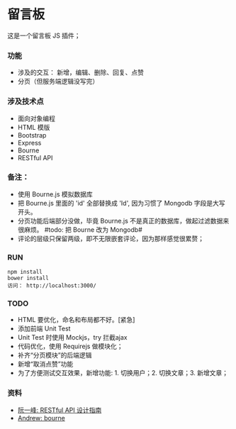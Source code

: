 留言板
================

这是一个留言板 JS 插件；

### 功能

- 涉及的交互： 新增，编辑、删除、回复、点赞
- 分页（但服务端逻辑没写完）

### 涉及技术点

- 面向对象编程
- HTML 模版
- Bootstrap
- Express
- Bourne
- RESTful API

### 备注：

- 使用 Bourne.js 模拟数据库
- 把 Bourne.js 里面的 'id' 全部替换成 'Id', 因为习惯了 Mongodb 字段是大写开头。
- 分页功能后端部分没做，毕竟 Bourne.js 不是真正的数据库，做起过滤数据来很麻烦。 #todo: 把 Bourne 改为 Mongodb#
- 评论的层级只保留两级，即不无限嵌套评论，因为那样感觉很累赘；

### RUN

	npm install
	bower install
	访问： http://localhost:3000/

### TODO

- HTML 要优化，命名和布局都不好。[紧急]
- 添加前端 Unit Test
- Unit Test 时使用 Mockjs，try 拦截ajax
- 代码优化，使用 Requirejs 做模块化；
- 补齐“分页模块”的后端逻辑
- 新增“取消点赞”功能
- 为了方便测试交互效果，新增功能: 1. 切换用户；2. 切换文章；3. 新增文章；

### 资料

- [阮一峰: RESTful API 设计指南](http://www.ruanyifeng.com/blog/2014/05/restful_api.html)
- [Andrew: bourne](https://github.com/andrew8088/bourne)




























